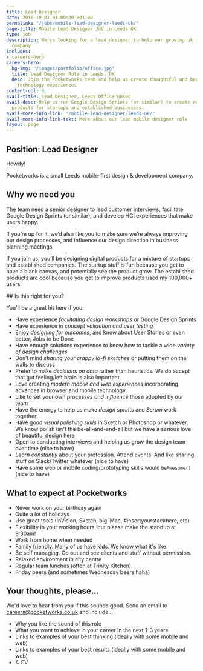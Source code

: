 ```yaml
---
title: Lead Designer
date: 2016-10-01 01:00:00 +01:00
permalink: "/jobs/mobile-lead-designer-leeds-uk/"
page-title: Mobile Lead Designer Job in Leeds UK
type: job
description: We're looking for a lead designer to help our growing uk mobile apps
  company
includes:
- careers-hero
careers-hero:
  bg-img: "/images/portfolio/office.jpg"
  title: Lead Designer Role in Leeds, UK
  desc: Join the Pocketworks team and help us create thoughtful and beautifully engineered
    technology experiences
content-col: 8
avail-title: Lead Designer, Leeds Office Based
avail-desc: Help us run Google Design Sprints (or similar) to create awesome mobile-first
  products for startups and established businesses.
avail-more-info-link: "/mobile-lead-designer-leeds-uk/"
avail-more-info-link-text: More about our lead mobile designer role
layout: page
---
```


## Position: Lead Designer

Howdy!

Pocketworks is a small Leeds mobile-first design & development company.

## Why we need you
The team need a senior designer to lead customer interviews, facilitate Google Design Sprints (or similar), and develop HCI experiences that make users happy.

If you’re up for it, we’d also like you to make sure we’re always improving our design processes, and influence our design direction in business planning meetings.

If you join us, you’ll be designing digital products for a mixture of startups and established companies. The startup stuff is fun because you get to have a blank canvas, and potentially see the product grow. The established products are cool because you get to improve products used my 100,000+ users.

## Is this right for you?

You’ll be a great hit here if you:

* Have experience *facilitating design workshops* or Google Design Sprints
* Have experience in *concept validation and user testing*
* Enjoy *designing for outcomes*, and know about User Stories or even better, Jobs to be Done
* Have enough solutions experience to know how to tackle a wide *variety of design challenges*
* Don’t mind *sharing your crappy lo-fi sketches* or putting them on the walls to discuss
* Prefer to make *decisions on data* rather than heuristics. We do accept that gut feeling/left brain is also important.
* Love creating *modern mobile and web experiences* incorporating advances in browser and mobile technology.
* Like to set your own *processes and influence* those adopted by our team
* Have the energy to help us make *design sprints* and *Scrum* work together
* Have good *visual polishing skills* in Sketch or Photoshop or whatever. We know polish isn’t the be-all-and-end-all but we have a serious love of beautiful design here
* Open to conducting interviews and helping us grow the design team over time (nice to have)
* *Learn constantly* about your profession. Attend events. And like sharing stuff on Slack/Twitter whatever (nice to have)
* Have some web or mobile coding/prototyping skills would `beAwesome()` (nice to have)


## What to expect at Pocketworks

* Never work on your birthday again
* Quite a lot of holidays
* Use great tools (InVision, Sketch, big iMac, #insertyourstackhere, etc)
* Flexibility in your working hours, but please make the standup at 9:30am!
* Work from home when needed
* Family friendly. Many of us have kids. We know what it's like.
* Be self managing. Go out and see clients and stuff without permission.
* Relaxed environment in city centre
* Regular team lunches (often at Trinity Kitchen)
* Friday beers (and sometimes Wednesday beers haha)


## Your thoughts, please...

We'd love to hear from you if this sounds good. Send an email to [careers@pocketworks.co.uk](mailto:careers@pocketworks.co.uk) and include...

* Why you like the sound of this role
* What you want to achieve in your career in the next 1-3 years
* Links to examples of your best thinking (ideally with some mobile and web)
* Links to examples of your best results (ideally with some mobile and web)
* A CV
